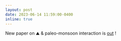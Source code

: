 ```yaml
---
layout: post
date: 2023-06-14 11:59:00-0400
inline: true
---
```



New paper on ⛰ & paleo-monsoon interaction is [out](https://www.sciencedirect.com/science/article/abs/pii/S0012825223001538?via%3Dihub) ! 

